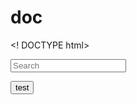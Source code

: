 # doc

<! DOCTYPE html>
<html>
<head>
<meta charset="UTF-8">
<title>Best klick</title>
<link rel="stylesheet" href="style14725.css">
</head>
<body>
<input type="text" id="myText" placeholder="Search">

<button onclick="myFunction()">test</button>
<p id="my"></p>

<script>
function myFunction()
{
var x =document.getElementById("myText").value;


if(x == "privet")
{
document.getElementById("my").innerHTML = "Hello My Friend";
}

else 
{
document.getElementById("my").innerHTML = "Ты написал неправильно";
}

}
</script>

	   


</body>
</html>












